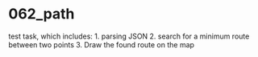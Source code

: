 # 062_path
test task, which includes: 1. parsing JSON 2. search for a minimum route between two points 3. Draw the found route on the map
